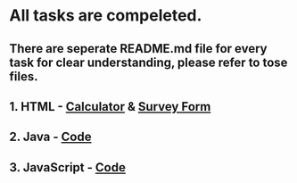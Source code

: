 # All tasks are compeleted.
## There are seperate README.md file for every task for clear understanding, please refer to tose files.
## 1. HTML - [Calculator](https://github.com/ajaykathwate/All-Tasks/tree/main/Calsi) & [Survey Form](https://github.com/ajaykathwate/All-Tasks/tree/main/form)
## 2. Java - [Code](https://github.com/ajaykathwate/All-Tasks/tree/main/Java%20Codes)
## 3. JavaScript - [Code](https://github.com/ajaykathwate/All-Tasks/tree/main/JS%20codes)
